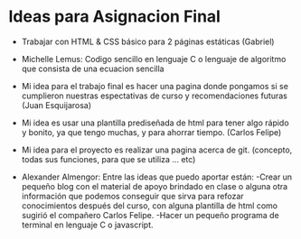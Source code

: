 ﻿# Ideas para Asignacion Final

* Trabajar con HTML & CSS básico para 2 páginas estáticas (Gabriel)

* Michelle Lemus: Codigo sencillo en lenguaje C o lenguaje de algoritmo que consista de una ecuacion sencilla

* Mi idea para el trabajo final es hacer una pagina donde pongamos si se 
cumplieron nuestras espectativas de curso y recomendaciones futuras (Juan Esquijarosa)

* Mi idea es usar una plantilla prediseñada de html para tener algo rápido y bonito, 
ya que tengo muchas, y para ahorrar tiempo. (Carlos Felipe)

* Mi idea para el proyecto es realizar una pagina acerca de git. (concepto, todas sus funciones, para que se utiliza ... etc)

* Alexander Almengor:
Entre las ideas que puedo aportar están:
-Crear un pequeño blog con el material de apoyo brindado en clase o alguna otra información que podemos conseguir que sirva para refozar conocimientos después del curso, con alguna plantilla de html 
como sugirió el compañero Carlos Felipe.
-Hacer un pequeño programa de terminal en lenguaje C o javascript. 
